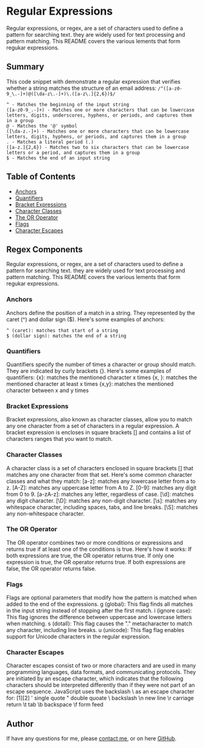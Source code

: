 # Regular Expressions

Regular expressions, or regex, are a set of characters used to define a pattern for searching text. they are widely used for text processing and pattern matching. This README covers the various lements that form regukar expressions.

## Summary

This code snippet with demonstrate a regular expression that verifies whether a string matches the structure of an email address:
    `/^([a-z0-9_\.-]+)@([\da-z\.-]+)\.([a-z\.]{2,6})$/`

    ^ - Matches the beginning of the input string
    ([a-z0-9_.-]+) - Matches one or more characters that can be lowercase letters, digits, underscores, hyphens, or periods, and captures them in a group
    @ - Matches the '@' symbol
    ([\da-z.-]+) - Matches one or more characters that can be lowercase letters, digits, hyphens, or periods, and captures them in a group
    . - Matches a literal period (.)
    ([a-z.]{2,6}) - Matches two to six characters that can be lowercase letters or a period, and captures them in a group
    $ - Matches the end of an input string



## Table of Contents

- [Anchors](#anchors)
- [Quantifiers](#quantifiers)
- [Bracket Expressions](#bracket-expressions)
- [Character Classes](#character-classes)
- [The OR Operator](#the-or-operator)
- [Flags](#flags)
- [Character Escapes](#character-escapes)

## Regex Components
Regular expressions, or regex, are a set of characters used to define a pattern for searching text. they are widely used for text processing and pattern matching. This README covers the various lements that form regukar expressions.

### Anchors
Anchors define the position of a match in a string. They represented by the caret (^) and dollar sign ($). Here's some examples of anchors:

    ^ (caret): matches that start of a string
    $ (dollar sign): matches the end of a string

### Quantifiers
Quantifiers specify the number of times a character or group should match. They are indicated by curly brackets {}. Here's some examples of quantifiers:
    {x}: matches the mentioned character x times
    {x, }: matches the mentioned character at least x times
    {x,y}: matches the mentioned character between x and y times

### Bracket Expressions
Bracket expressions, also known as character classes, allow you to match any one character from a set of characters in a regular expression. A bracket expression is encloses in square brackets [] and contains a list of characters ranges that you want to match.

### Character Classes
A character class is a set of characters enclosed in square brackets [] that matches any one character from that set. Here's some common character classes and what they match:
    [a-z]: matches any lowercase letter from a to z.
    [A-Z]: matches any uppercase letter from A to Z.
    [0-9]: matches any digit from 0 to 9.
    [a-zA-z]: matches any letter, regardless of case.
    [\d]: matches any digit character.
    [\D]: matches any non-digit character.
    [\s]: matches any whitespace character, including spaces, tabs, and line breaks.
    [\S]: matches any non-whitespace character.


### The OR Operator
The OR operator combines two or more conditions or expressions and returns true if at least one of the conditions is true. Here's how it works:
    If both expressions are true, the OR operator returns true.
    If only one expression is true, the OR operator returns true.
    If both expressions are false, the OR operator returns false.

### Flags
Flags are optional parameters that modify how the pattern is matched when added to the end of the expressions.
    g (global): This flag finds all matches in the input string instead of stopping after the first match.
    i (ignore case): This flag ignores the difference between uppercase and lowercase letters when matching.
    s (dotall): This flag causes the "." metacharacter to match any character, including line breaks.
    u (unicode): This flag flag enables support for Unicode characters in the regular expression.

### Character Escapes
Character escapes consist of two or more characters and are used in many programming languages, data formats, and communicating protocols. They are initiated by an escape character, which indicates that the following characters should be interpreted differently than if they were not part of an escape sequence.
    JavaScript uses the backslash \ as an escape character for: [1][2]
        \' single quote
        \" double quoate
        \\ backslash
        \n new line
        \r carriage return
        \t tab
        \b backspace
        \f form feed

## Author

If have any questions for me, please [contact me](mailto:frankie01marie@yahoo.com), or on here [GitHub](https://github.com/uhfrankie).

